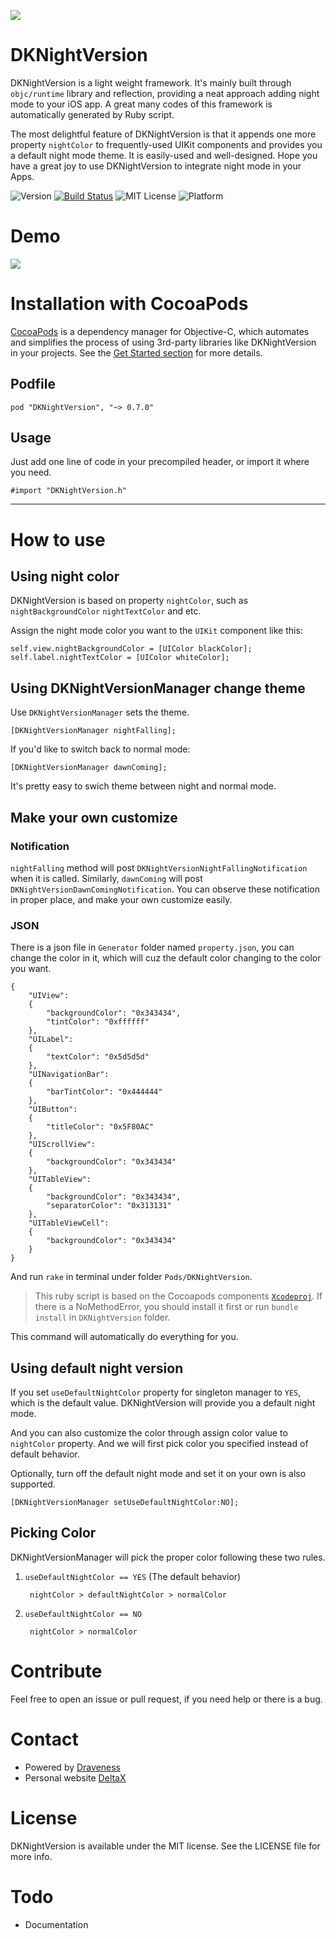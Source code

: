 ![](./images/Banner.png)

# DKNightVersion

DKNightVersion is a light weight framework. It's mainly built through `objc/runtime` library and reflection, providing a neat approach  adding night mode to your iOS app. A great many codes of this framework is automatically generated by Ruby script.

The most delightful feature of DKNightVersion is that it appends one more property `nightColor` to frequently-used UIKit components and provides you a default night mode theme. It is easily-used and well-designed. Hope you have a great joy to use DKNightVersion to integrate night mode in your Apps.

![Version](https://img.shields.io/badge/Pod-%20v0.7.0%20-or.svg)
[![Build Status](https://travis-ci.org/Draveness/DKNightVersion.png)](https://travis-ci.org/Draveness/DKNightVersion)
![MIT License](https://img.shields.io/github/license/mashape/apistatus.svg)
![Platform](https://img.shields.io/badge/platform-%20iOS%20-lightgrey.svg)

# Demo

![](./images/DKNightVersion.gif)

# Installation with CocoaPods

[CocoaPods](https://cocoapods.org/) is a dependency manager for Objective-C, which automates and simplifies the process of using 3rd-party libraries like DKNightVersion in your projects. See the [Get Started section](https://cocoapods.org/#get_started) for more details.

## Podfile

```
pod "DKNightVersion", "~> 0.7.0"
```

## Usage

Just add one line of code in your precompiled header, or import it where you need.

```
#import "DKNightVersion.h"
```

----

# How to use

## Using night color

DKNightVersion is based on property `nightColor`, such as `nightBackgroundColor` `nightTextColor` and etc.

Assign the night mode color you want to the `UIKit` component like this:

```
self.view.nightBackgroundColor = [UIColor blackColor];
self.label.nightTextColor = [UIColor whiteColor];
```

## Using DKNightVersionManager change theme

Use `DKNightVersionManager` sets the theme.

```
[DKNightVersionManager nightFalling];
```

If you'd like to switch back to normal mode:

```
[DKNightVersionManager dawnComing];
```

It's pretty easy to swich theme between night and normal mode.

## Make your own customize

### Notification

`nightFalling` method will post `DKNightVersionNightFallingNotification` when it is called. Similarly, `dawnComing` will post `DKNightVersionDawnComingNotification`. You can observe these notification in proper place, and make your own customize easily.

### JSON

There is a json file in `Generator` folder named `property.json`, you can change the color in it, which will cuz the default color changing to the color you want.

```
{
    "UIView":
    {
        "backgroundColor": "0x343434",
        "tintColor": "0xffffff"
    },
    "UILabel":
    {
        "textColor": "0x5d5d5d"
    },
    "UINavigationBar":
    {
        "barTintColor": "0x444444"
    },
    "UIButton":
    {
        "titleColor": "0x5F80AC"
    },
    "UIScrollView":
    {
        "backgroundColor": "0x343434"
    },
    "UITableView":
    {
        "backgroundColor": "0x343434",
        "separatorColor": "0x313131"
    },
    "UITableViewCell":
    {
        "backgroundColor": "0x343434"
    }
}
```

And run `rake` in terminal under folder `Pods/DKNightVersion`.

> This ruby script is based on the Cocoapods components [`Xcodeproj`](https://github.com/CocoaPods/Xcodeproj). If there is a  NoMethodError, you should install it first or run `bundle install` in `DKNightVersion` folder.

This command will automatically do everything for you.

## Using default night version

If you set `useDefaultNightColor` property for singleton manager to `YES`, which is the default value. DKNightVersion will provide you a default night mode.

And you can also customize the color through assign color value to `nightColor` property. And we will first pick color you specified instead of default behavior.

Optionally, turn off the default night mode and set it on your own is also supported.

```
[DKNightVersionManager setUseDefaultNightColor:NO];
```

## Picking Color

DKNightVersionManager will pick the proper color following these two rules.

1. `useDefaultNightColor == YES` (The default behavior)

		nightColor > defaultNightColor > normalColor

2. `useDefaultNightColor == NO`

		nightColor > normalColor

# Contribute

Feel free to open an issue or pull request, if you need help or there is a bug.

# Contact

- Powered by [Draveness](http://github.com/draveness)
- Personal website [DeltaX](http://deltax.me)

# License

DKNightVersion is available under the MIT license. See the LICENSE file for more info.

# Todo

- Documentation
